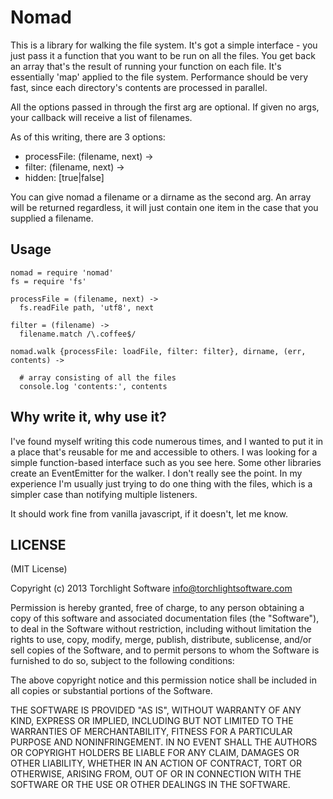 # Nomad

This is a library for walking the file system.  It's got a simple interface - you just pass it a function that you want to be run on all the files.  You get back an array that's the result of running your function on each file.  It's essentially 'map' applied to the file system.  Performance should be very fast, since each directory's contents are processed in parallel.

All the options passed in through the first arg are optional.  If given no args, your callback will receive a list of filenames.

As of this writing, there are 3 options:

* processFile: (filename, next) ->
* filter: (filename, next) ->
* hidden: [true|false]

You can give nomad a filename or a dirname as the second arg.  An array will be returned regardless, it will just contain one item in the case that you supplied a filename.

## Usage

```coffee-script
nomad = require 'nomad'
fs = require 'fs'

processFile = (filename, next) ->
  fs.readFile path, 'utf8', next

filter = (filename) ->
  filename.match /\.coffee$/

nomad.walk {processFile: loadFile, filter: filter}, dirname, (err, contents) ->

  # array consisting of all the files
  console.log 'contents:', contents
```

## Why write it, why use it?

I've found myself writing this code numerous times, and I wanted to put it in a place that's reusable for me and accessible to others.  I was looking for a simple function-based interface such as you see here.  Some other libraries create an EventEmitter for the walker.  I don't really see the point.  In my experience I'm usually just trying to do one thing with the files, which is a simpler case than notifying multiple listeners.

It should work fine from vanilla javascript, if it doesn't, let me know.

## LICENSE

(MIT License)

Copyright (c) 2013 Torchlight Software <info@torchlightsoftware.com>

Permission is hereby granted, free of charge, to any person obtaining
a copy of this software and associated documentation files (the
"Software"), to deal in the Software without restriction, including
without limitation the rights to use, copy, modify, merge, publish,
distribute, sublicense, and/or sell copies of the Software, and to
permit persons to whom the Software is furnished to do so, subject to
the following conditions:

The above copyright notice and this permission notice shall be
included in all copies or substantial portions of the Software.

THE SOFTWARE IS PROVIDED "AS IS", WITHOUT WARRANTY OF ANY KIND,
EXPRESS OR IMPLIED, INCLUDING BUT NOT LIMITED TO THE WARRANTIES OF
MERCHANTABILITY, FITNESS FOR A PARTICULAR PURPOSE AND
NONINFRINGEMENT. IN NO EVENT SHALL THE AUTHORS OR COPYRIGHT HOLDERS BE
LIABLE FOR ANY CLAIM, DAMAGES OR OTHER LIABILITY, WHETHER IN AN ACTION
OF CONTRACT, TORT OR OTHERWISE, ARISING FROM, OUT OF OR IN CONNECTION
WITH THE SOFTWARE OR THE USE OR OTHER DEALINGS IN THE SOFTWARE.
